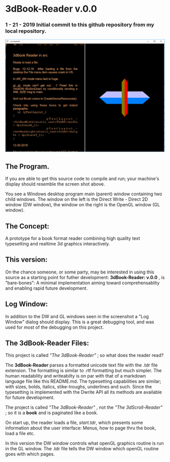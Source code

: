 # 3dBook-Reader v.0.0   

### 1 - 21  -  2019   Initial commit to this github repository from my local repository.

![Screen Shot](Docs/screenShot.png)

## The Program. 
If you are able to get this source code to compile and run; your machine's display should resemble the screen shot above.

You see a Windows desktop program main (parent) window containing two child windows. The window on the left is the Direct Write - Direct 2D window (DW window), the window on the right is the OpenGL window (GL window).  

## The Concept:  
A prototype for a book format reader combining high quality text typesetting and realtime 3d graphics interactively.

## This version:
On the chance someone, or some party, may be interested in using this source as a starting point for futher development: **3dBook-Reader: v.0.0** , is "bare-bones":  A minimal implementation aiming toward comprehensablity and enabling rapid future development.  

## Log Window: 
In addition to the DW and GL windows seen in the screenshot a "Log Window" dialog should display.  This is a great debugging tool, and was used for most of the debugging on this project.

## The 3dBook-Reader Files: 
This project is called *"The 3dBook-Reader"* ; so what does the reader read?

The **3dBook-Reader**  parses a formatted unicode text file with the .tdr file extension.  The formatting is similar to .rtf formatting but much simpler.  The human readability and writeabilty is on par with that of a markdown language file like this README.md.  The typesetting capabilities are similar; with sizes, bolds, italics, stike-troughs, underlines and such. Since the typesetting is implemented with the Dwrite API all its methods are available for future development.

The project is called *"The 3dBook-Reader"* , not the *"The 3dScroll-Reader"* ; so it is a **book**  and is paginated like a book.

On start up, the reader loads a file, *start.tdr*, which presents some information about the user interface:  Menus, how to page thru the book, load a file etc.

In this version the DW window controls what openGL graphics routine is run in the GL window.  The .tdr file tells the DW window which openGL routine goes with which pages.

